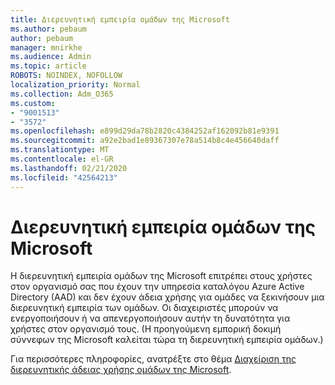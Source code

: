 ```yaml
---
title: Διερευνητική εμπειρία ομάδων της Microsoft
ms.author: pebaum
author: pebaum
manager: mnirkhe
ms.audience: Admin
ms.topic: article
ROBOTS: NOINDEX, NOFOLLOW
localization_priority: Normal
ms.collection: Adm_O365
ms.custom:
- "9001513"
- "3572"
ms.openlocfilehash: e899d29da78b2820c4384252af162092b81e9391
ms.sourcegitcommit: a92e2bad1e89367307e78a514b8c4e456640daff
ms.translationtype: MT
ms.contentlocale: el-GR
ms.lasthandoff: 02/21/2020
ms.locfileid: "42564213"
---
```

# <a name="microsoft-teams-exploratory-experience"></a>Διερευνητική εμπειρία ομάδων της Microsoft

Η διερευνητική εμπειρία ομάδων της Microsoft επιτρέπει στους χρήστες στον οργανισμό σας που έχουν την υπηρεσία καταλόγου Azure Active Directory (AAD) και δεν έχουν άδεια χρήσης για ομάδες να ξεκινήσουν μια διερευνητική εμπειρία των ομάδων. Οι διαχειριστές μπορούν να ενεργοποιήσουν ή να απενεργοποιήσουν αυτήν τη δυνατότητα για χρήστες στον οργανισμό τους. (Η προηγούμενη εμπορική δοκιμή σύννεφων της Microsoft καλείται τώρα τη διερευνητική εμπειρία ομάδων.)

Για περισσότερες πληροφορίες, ανατρέξτε στο θέμα [Διαχείριση της διερευνητικής άδειας χρήσης ομάδων της Microsoft](https://docs.microsoft.com/microsoftteams/teams-exploratory/).
